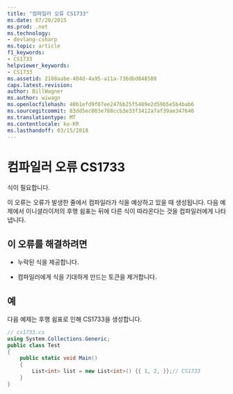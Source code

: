 ```yaml
---
title: "컴파일러 오류 CS1733"
ms.date: 07/20/2015
ms.prod: .net
ms.technology:
- devlang-csharp
ms.topic: article
f1_keywords:
- CS1733
helpviewer_keywords:
- CS1733
ms.assetid: 2188aabe-404d-4a95-a11a-736dbd848508
caps.latest.revision: 
author: BillWagner
ms.author: wiwagn
ms.openlocfilehash: 40b1efd9f07ee2476b25f5489e2d59b5e5b4bab6
ms.sourcegitcommit: 83dd5ec003e788ccb3e33f3412a7af39ae347646
ms.translationtype: MT
ms.contentlocale: ko-KR
ms.lasthandoff: 03/15/2018
---
```

# <a name="compiler-error-cs1733"></a>컴파일러 오류 CS1733
식이 필요합니다.  
  
 이 오류는 오류가 발생한 줄에서 컴파일러가 식을 예상하고 있을 때 생성됩니다. 다음 예제에서 이니셜라이저의 후행 쉼표는 뒤에 다른 식이 따라온다는 것을 컴파일러에게 나타냅니다.  
  
## <a name="to-correct-this-error"></a>이 오류를 해결하려면  
  
-   누락된 식을 제공합니다.  
  
-   컴파일러에게 식을 기대하게 만드는 토큰을 제거합니다.  
  
## <a name="example"></a>예  
 다음 예제는 후행 쉼표로 인해 CS1733을 생성합니다.  
  
```csharp  
// cs1733.cs  
using System.Collections.Generic;  
public class Test  
{  
    public static void Main()  
    {  
        List<int> list = new List<int>() {{ 1, 2, }};// CS1733  
    }      
}  
```
